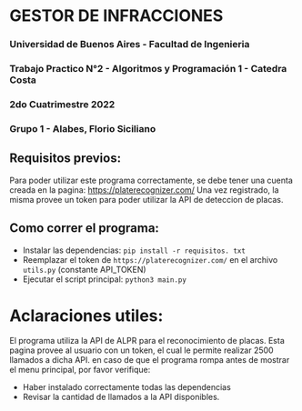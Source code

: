 # GESTOR DE INFRACCIONES

### Universidad de Buenos Aires - Facultad de Ingenieria
### Trabajo Practico N°2 - Algoritmos y Programación 1 - Catedra Costa
### 2do Cuatrimestre 2022
### Grupo 1 - Alabes, Florio Siciliano

## Requisitos previos:
Para poder utilizar este programa correctamente, se debe tener una cuenta creada en la pagina:
https://platerecognizer.com/
Una vez registrado, la misma provee un token para poder utilizar la API de deteccion de placas.
## Como correr el programa:

- Instalar las dependencias: `pip install -r requisitos. txt`
- Reemplazar el token de `https://platerecognizer.com/` en el archivo `utils.py` (constante API_TOKEN)
- Ejecutar el script principal: `python3 main.py`

# Aclaraciones utiles:

El programa utiliza la API de ALPR para el reconocimiento de placas. Esta pagina provee al usuario con un token, el cual le permite realizar 2500 llamados a dicha API. en caso de que el programa rompa antes de mostrar el menu principal, por favor verifique:
- Haber instalado correctamente todas las dependencias
- Revisar la cantidad de llamados a la API disponibles.
